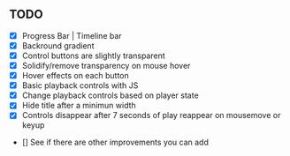 ## TODO

* [x] Progress Bar | Timeline bar 
* [x] Backround gradient
* [x] Control buttons are slightly transparent
* [x] Solidify/remove transparency on mouse hover
* [x] Hover effects on each button
* [x] Basic playback controls with JS
* [x] Change playback controls based on player state
* [x] Hide title after a minimun width
* [x] Controls disappear after 7 seconds of play reappear on mousemove or keyup
* [] See if there are other improvements you can add